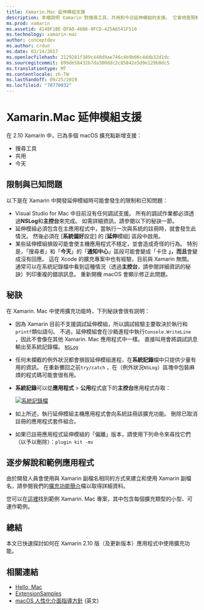 ```yaml
---
title: Xamarin.Mac 延伸模組支援
description: 本檔說明 Xamarin 對搜尋工具、共用和今日延伸模組的支援。 它會檢查限制和已知問題、逐步解說和範例應用程式的連結，並提供使用延伸模組的秘訣。
ms.prod: xamarin
ms.assetid: 4148F1BE-DFA0-46B6-9FCD-425A6541F510
ms.technology: xamarin-mac
author: conceptdev
ms.author: crdun
ms.date: 03/14/2017
ms.openlocfilehash: 2129281f389c440d9ae746c4b9b06c4ddb32d1dc
ms.sourcegitcommit: 699de58432b7da300ddc2c85842e5d9e129b0dc5
ms.translationtype: MT
ms.contentlocale: zh-TW
ms.lasthandoff: 09/25/2019
ms.locfileid: "70770032"
---
```

# <a name="xamarinmac-extension-support"></a>Xamarin.Mac 延伸模組支援

在 2.10 Xamarin 中，已為多個 macOS 擴充點新增支援：

- 搜尋工具
- 共用
- 今天

<a name="Limitations-and-Known-Issues" />

## <a name="limitations-and-known-issues"></a>限制與已知問題

以下是在 Xamarin 中開發延伸模組時可能會發生的限制和已知問題：

- Visual Studio for Mac 中目前沒有任何調試支援。 所有的調試作業都必須透過**NSLog**和**主控台**來完成。 如需詳細資訊，請參閱以下的秘訣一節。
- 延伸模組必須包含在主應用程式中，當執行一次與系統的註冊時，就會發生此情況。 然後必須在 [**系統偏好**設定] 的 [**延伸**模組] 區段中啟用。 
- 某些延伸模組損毀可能會使主機應用程式不穩定，並會造成奇怪的行為。 特別是，「搜尋者」和「**今天**」的「**通知中心**」區段可能會變成「卡住 **」，而且**會變成沒有回應。 這在 Xcode 的擴充專案中也有經驗，目前與 Xamarin 無關。 通常可以在系統記錄檔中看到這種情況（透過**主控台**，請參閱詳細資訊的秘訣）列印重複的錯誤訊息。 重新開機 macOS 會顯示修正此問題。

<a name="Tips" />

## <a name="tips"></a>秘訣

在 Xamarin. Mac 中使用擴充功能時，下列秘訣會很有説明：

- 因為 Xamarin 目前不支援調試延伸模組，所以調試經驗主要取決於執行和`printf`類似語句。 不過，延伸模組會在沙箱進程中執行`Console.WriteLine` ，因此不會像在其他 Xamarin. Mac 應用程式中一樣。 直接叫用會將調試訊息輸出至系統記錄檔。 [ `NSLog` ](https://gist.github.com/chamons/e2e409013a449cfbe1f2fbe5547f6554)
- 任何未攔截的例外狀況都會損毀延伸模組進程，在**系統記錄**檔中只提供少量有用的資訊。 在重新擲回之前`try/catch` ，在（例外狀況`NSLog`）區塊中包裝麻煩的程式碼可能會很有用。
- **系統記錄**可以從**應用程式** > **公用**程式底下的**主控台**應用程式存取：

    [![](extensions-images/extension02.png "系統記錄檔")](extensions-images/extension02.png#lightbox)
- 如上所述，執行延伸模組主機應用程式會向系統註冊該擴充功能。 刪除已取消註冊的應用程式套件組合。 
- 如果已註冊應用程式延伸模組的「偏離」版本，請使用下列命令來尋找它們（以予以刪除）：`plugin kit -mv`

<a name="Walkthrough-and-Sample-App" />

## <a name="walkthrough-and-sample-app"></a>逐步解說和範例應用程式

由於開發人員會使用與 Xamarin 副檔名相同的方式來建立和使用 Xamarin 副檔名，請參閱我們的[擴充功能簡介](~/ios/platform/extensions.md)檔以取得詳細資料。

您可以在[這裡](https://docs.microsoft.com/samples/xamarin/mac-samples/extensionsamples)找到範例 Xamarin. Mac 專案，其中包含每個擴充類型的小型、可運作範例。

<a name="Summary" />

## <a name="summary"></a>總結

本文已快速探討如何在 Xamarin 2.10 版（及更新版本）應用程式中使用擴充功能。

## <a name="related-links"></a>相關連結

- [Hello, Mac](~/mac/get-started/hello-mac.md)
- [ExtensionSamples](https://docs.microsoft.com/samples/xamarin/mac-samples/extensionsamples)
- [macOS 人性化介面指導方針](https://developer.apple.com/design/human-interface-guidelines/macos/overview/themes/) \(英文\)
